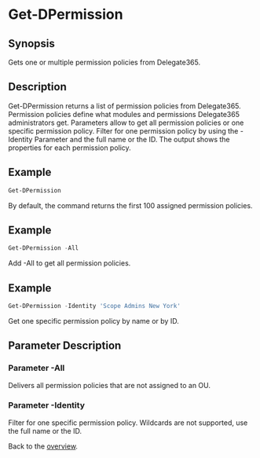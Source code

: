 # Get-DPermission

## Synopsis
Gets one or multiple permission policies from Delegate365.

## Description
Get-DPermission returns a list of permission policies from Delegate365.
Permission policies define what modules and permissions Delegate365 administrators get.
Parameters allow to get all permission policies or one specific permission policy. 
Filter for one permission policy by using the -Identity Parameter and the full name or the ID.
The output shows the properties for each permission policy.

## Example
```powershell
Get-DPermission
```
By default, the command returns the first 100 assigned permission policies.

## Example
```powershell
Get-DPermission -All
```
Add -All to get all permission policies.

## Example
```powershell
Get-DPermission -Identity 'Scope Admins New York'
```
Get one specific permission policy by name or by ID.

## Parameter Description
### Parameter -All
Delivers all permission policies that are not assigned to an OU.
### Parameter -Identity
Filter for one specific permission policy. Wildcards are not supported, use the full name or the ID.
 
Back to the [overview](https://github.com/delegate365/PowerShell).
